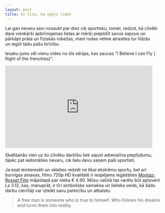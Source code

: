 ```yaml
---
layout: post
title: Es ticu, ka spēju lidot
---
```


Lai gan nevaru sevi nosaukt par diez cik sportisku, tomēr, redzot, kā cilvēki dara vienkārši apbrīnojamas lietas ar mērķi piepildīt savus sapņus un pārkāpt prāta un fiziskās robežas, manī rodas vēlme atrasties tur līdzās un iegūt tādu pašu brīvību.

Iesaku jums vēl vienu video no šīs sērijas, kas saucas "I Believe I can Fly ( flight of the frenchies)".

<iframe width="478" height="269" src="http://www.youtube.com/embed/5VFwhgEd9II" frameborder="0" allowfullscreen></iframe>

Skatīšanās vien uz šo cilvēku darbību liek sajust adrenalīna pieplūdumu, tāpēc pat iedomāties nevaru, cik lielu devu saņem paši sportisti.

Ja esat ieinteresēti un vēlaties redzēt ne tikai ekstrēmu sportu, bet arī burvīgas ainavas, filmu 720p HD kvalitātē ir iespējams iegādāties [Montaz-Rosset Film](http://www.sebmontaz.com/videos/237-trailer-i-believe-i-can-fly-flight-of-the-frenchies) mājaslapā par nieka € 4.90. Mūsu valūtā tas varētu būt aptuveni Ls 3.12, kas, manuprāt, ir tīri simboliska samaksa un lielisks veids, kā šādu darbu cienītāji var izteikt savu pateicību un atbalstu.

> A free man is someone who is true to himself. Who follows his dreams and turns them into reality.

